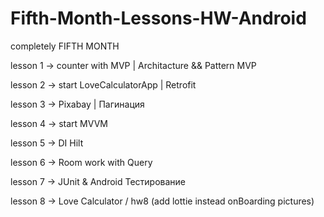 # Fifth-Month-Lessons-HW-Android
completely FIFTH MONTH

lesson 1 -> counter with MVP | Architacture && Pattern MVP

lesson 2 -> start LoveCalculatorApp | Retrofit

lesson 3 -> Pixabay | Пагинация

lesson 4 -> start MVVM

lesson 5 -> DI Hilt

lesson 6 -> Room work with Query

lesson 7 -> JUnit & Android Тестирование

lesson 8 -> Love Calculator / hw8 (add lottie instead onBoarding pictures)
